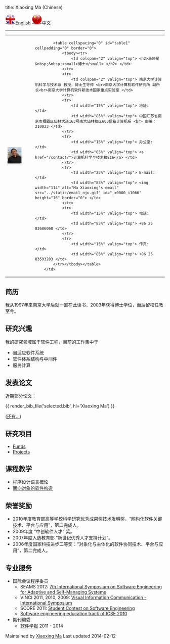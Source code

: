 title: Xiaoxing Ma (Chinese)

<a href="../"><img width="32" alt="" src="../static/uk-icon-small.png" />English</a>
<img width="32" alt="" src="../static/china-icon-small.png" />中文

<hr/>


<table cellspacing="3" cellpadding="0" border="0"><tbody><tr>
        <td>
            <img src="../static/xxm-small.jpg" alt="Xiaoxing Ma in Rome" width="220">
        </td>
        <td> &nbsp;&nbsp;&nbsp;&nbsp; </td>
        <td>

            <table cellspacing="0" id="table1" cellpadding="0" border="0">
                <tbody><tr>
                    <td colspan="2" valign="top"> <h2>马晓星 &nbsp;&nbsp;<small>博士</small> </h2> </td>
                </tr>
                <tr>
                    <td colspan="2" valign="top"> 南京大学计算机科学与技术系 教授，博士生导师 <br>南京大学计算机软件研究所 副所长<br>南京大学计算机软件新技术国家重点实验室 </td>
                </tr>
                <tr>
                    <td width="15%" valign="top"> 地址: </td>
                    <td width="85%" valign="top"> 中国江苏省南京市栖霞区仙林大道163号南大仙林校区603信箱计算机系 <br> 邮编： 210023 </td>
                </tr>
                <tr>
                    <td width="15%" valign="top"> 办公室: </td>
                    <td width="85%" valign="top"> <a href="/contact/">计算机科学与技术楼816</a> </td>
                </tr>
                <tr>
                    <td width="25%" valign="top"> E-mail: </td>
                    <td width="85%" valign="top"> <img width="114" alt="Ma Xiaoxing's email" src="../static/email_nju.gif" id="_x0000_i1066" height="16" border="0"> </td>
                </tr>
                <tr>
                    <td width="15%" valign="top"> 电话: </td>
                    <td width="85%" valign="top"> +86 25 83686068 </td>
                </tr>
                <tr>
                    <td width="15%" valign="top"> 传真: </td>
                    <td width="85%" valign="top"> +86 25 83593283 </td>
            </tr></tbody></table>
        </td>
</tr></tbody></table>

## 简历
我从1997年来南京大学后就一直在此读书，2003年获得博士学位，而后留校任教至今。 

## 研究兴趣
我的研究领域属于软件工程，目前的工作集中于

* 自适应软件系统
* 软件体系结构与中间件
* 服务计算

## [发表论文](../publications)
近期部分论文：

{{ render_bib_file('selected.bib', hl='Xiaoxing Ma') }}


([还有...](../publications))

## 研究项目

* [Funds](../funds)
* [Projects](../projects)

## 课程教学

* [程序设计语言概论](../copl)
* [面向对象的软件构造](../oot2007)



## 荣誉奖励

* 2010年度教育部高等学校科学研究优秀成果奖技术发明奖，“网构化软件关键技术、平台与应用”，第二完成人。
* 2009年度 “中创软件人才” 奖。
* 2007年度入选教育部 “新世纪优秀人才支持计划”。
* 2006年度国家科技进步二等奖：“对象化与主体化的软件协同技术、平台与应用”，第二完成人。

## 专业服务

* 国际会议程序委员
   * SEAMS 2012: [7th International Symposium on Software Engineering for Adaptive and Self-Managing Systems](http://www.seams2012.cs.uvic.ca/)
   * VINCI 2011, 2010, 2009: [Visual Information Communication - International Symposium](http://www.cse.ust.hk/vinci2011/)
   * SCORE 2011: [Student Contest on Software Engineering](http://score-contest.org/2011/)
   * [Software engineering education track of ICSE 2010](http://www.sbs.co.za/ICSE2010/3-EVENTS/_TRACKS/ICSE2010_SE-EDUCATION.html)
* 期刊编委
   * [软件学报](http://www.jos.org.cn)  2011 - 2014

Maintained by [Xiaoxing Ma](/people/xiaoxingma) Last updated 2014-02-12
